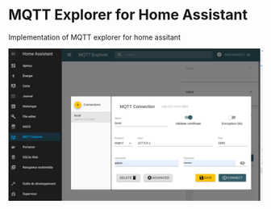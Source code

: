 # MQTT Explorer for Home Assistant

Implementation of MQTT explorer for home assitant

![Example](example.png)